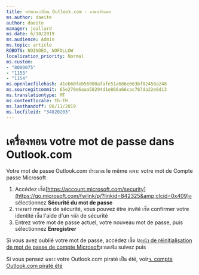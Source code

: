```yaml
---
title: รหัสผ่านเปลี่ยน Outlook.com - ภาษาฝรั่งเศส
ms.author: daeite
author: daeite
manager: joallard
ms.date: 6/10/2019
ms.audience: Admin
ms.topic: article
ROBOTS: NOINDEX, NOFOLLOW
localization_priority: Normal
ms.custom:
- "8000075"
- "1153"
- "1154"
ms.openlocfilehash: 41eb60feb56008afafe51a686e663bf02458a248
ms.sourcegitcommit: 65e270e6aaa58294d1e866a66cac787da22e8d13
ms.translationtype: MT
ms.contentlocale: th-TH
ms.lasthandoff: 06/11/2019
ms.locfileid: "34820203"
---
```

# <a name="changer-votre-mot-de-passe-dans-outlookcom"></a>เครื่องทอน votre mot de passe dans Outlook.com

Votre mot de passe Outlook.com ประมาณ le même ฉพาะ votre mot de Compte passe Microsoft

1. Accédez เซ็ต[https://account.microsoft.com/security](https://go.microsoft.com/fwlink/p/?linkid=842325&amp;clcid=0x409)อ sélectionnez **Sécurité du mot de passe**
2. ราคาพาร์ mesure de sécurité, vous pouvez être invité เซ็ต confirmer votre identité เซ็ต l'aide d'un รหัส de sécurité
3. Entrez votre mot de passe actuel, votre nouveau mot de passe, puis sélectionnez **Enregistrer**

Si vous avez oublié votre mot de passe, accédez เซ็ต la[หน้า de réinitialisation de mot de passe de compte Microsoft](https://go.microsoft.com/fwlink/p/?linkid=841909)ชวนแฟ้ม suivez puis

Si vous pensez ฉพาะ votre Outlook.com piraté เป็น été, voir[จ. compte Outlook.com piraté été](https://support.office.com/fr-fr/article/mon-compte-outlook-com-a-été-piraté-35993ac5-ac2f-494e-aacb-5232dda453d8)
